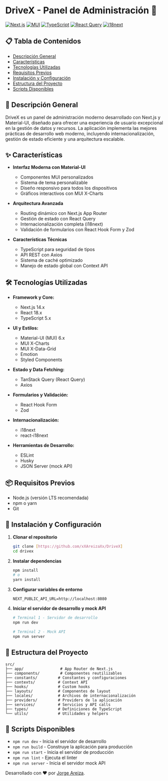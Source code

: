 # DriveX - Panel de Administración 🚀

[![Next.js](https://img.shields.io/badge/Next.js-000000?style=for-the-badge&logo=next.js&logoColor=white)](https://nextjs.org/)
[![MUI](https://img.shields.io/badge/MUI-007FFF?style=for-the-badge&logo=mui&logoColor=white)](https://mui.com/)
[![TypeScript](https://img.shields.io/badge/TypeScript-007ACC?style=for-the-badge&logo=typescript&logoColor=white)](https://www.typescriptlang.org/)
[![React Query](https://img.shields.io/badge/React_Query-FF4154?style=for-the-badge&logo=react-query&logoColor=white)](https://tanstack.com/query/latest)
[![i18next](https://img.shields.io/badge/i18next-26A69A?style=for-the-badge&logo=i18next&logoColor=white)](https://www.i18next.com/)

## 📋 Tabla de Contenidos

- [Descripción General](#-descripción-general)
- [Características](#-características)
- [Tecnologías Utilizadas](#-tecnologías-utilizadas)
- [Requisitos Previos](#-requisitos-previos)
- [Instalación y Configuración](#-instalación-y-configuración)
- [Estructura del Proyecto](#-estructura-del-proyecto)
- [Scripts Disponibles](#-scripts-disponibles)

## 🎯 Descripción General

DriveX es un panel de administración moderno desarrollado con Next.js y Material-UI, diseñado para ofrecer una experiencia de usuario excepcional en la gestión de datos y recursos. La aplicación implementa las mejores prácticas de desarrollo web moderno, incluyendo internacionalización, gestión de estado eficiente y una arquitectura escalable.

## ✨ Características

- **Interfaz Moderna con Material-UI**
  - Componentes MUI personalizados
  - Sistema de tema personalizable
  - Diseño responsivo para todos los dispositivos
  - Gráficos interactivos con MUI X-Charts

- **Arquitectura Avanzada**
  - Routing dinámico con Next.js App Router
  - Gestión de estado con React Query
  - Internacionalización completa (i18next)
  - Validación de formularios con React Hook Form y Zod

- **Características Técnicas**
  - TypeScript para seguridad de tipos
  - API REST con Axios
  - Sistema de caché optimizado
  - Manejo de estado global con Context API

## 🛠 Tecnologías Utilizadas

- **Framework y Core:**
  - Next.js 14.x
  - React 18.x
  - TypeScript 5.x

- **UI y Estilos:**
  - Material-UI (MUI) 6.x
  - MUI X-Charts
  - MUI X-Data-Grid
  - Emotion
  - Styled Components

- **Estado y Data Fetching:**
  - TanStack Query (React Query)
  - Axios

- **Formularios y Validación:**
  - React Hook Form
  - Zod

- **Internacionalización:**
  - i18next
  - react-i18next

- **Herramientas de Desarrollo:**
  - ESLint
  - Husky
  - JSON Server (mock API)

## 📦 Requisitos Previos

- Node.js (versión LTS recomendada)
- npm o yarn
- Git

## 🚀 Instalación y Configuración

1. **Clonar el repositorio**
   ```bash
   git clone [https://github.com/xXAreizaXx/DriveX]
   cd drivex
   ```

2. **Instalar dependencias**
   ```bash
   npm install
   # o
   yarn install
   ```

3. **Configurar variables de entorno**
   ```
   NEXT_PUBLIC_API_URL=http://localhost:8080
   ```

4. **Iniciar el servidor de desarrollo y mock API**
   ```bash
   # Terminal 1 - Servidor de desarrollo
   npm run dev

   # Terminal 2 - Mock API
   npm run server
   ```

## 📁 Estructura del Proyecto

```
src/
├── app/                # App Router de Next.js
├── components/         # Componentes reutilizables
├── constants/         # Constantes y configuraciones
├── contexts/          # Context API
├── hooks/             # Custom hooks
├── layouts/           # Componentes de layout
├── locales/           # Archivos de internacionalización
├── providers/         # Providers de la aplicación
├── services/          # Servicios y API calls
├── types/             # Definiciones de TypeScript
└── utils/             # Utilidades y helpers
```

## 📜 Scripts Disponibles

- `npm run dev` - Inicia el servidor de desarrollo
- `npm run build` - Construye la aplicación para producción
- `npm run start` - Inicia el servidor de producción
- `npm run lint` - Ejecuta el linter
- `npm run server` - Inicia el servidor mock API

Desarrollado con ❤️ por [Jorge Areiza](https://github.com/xXAreizaXx).
